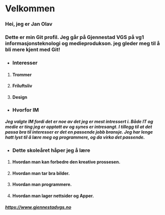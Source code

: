 # **Velkommen**

### Hei, jeg er Jan Olav

### Dette er min Git profil. Jeg går på Gjennestad VGS på vg1 informasjonsteknologi og medieprodukson. jeg gleder meg til å bli mere kjent med Git!

- ### Interesser
 1. #### Trommer
 2. #### Friluftsliv
 3. #### Design

- ### Hvorfor IM
#####    Jeg valgte IM fordi det er noe av det jeg er mest intressert i. Både IT og medie er ting jeg er opptatt av og synes er intresangt. I tillegg til at det passa bra til interesser er det en passende jobb bransje. Jeg har lenge hatt lyst til å lære meg og programmere, og da virka det passende.

- ### Dette skoleåret håper jeg å lære 
1. #### Hvordan man kan forbedre den kreative prossesen.
2. #### Hvordan man tar bra bilder.
3. #### Hvordan man programmere.
4. #### Hvordan man lager nettsider og Apper.


 ##### https://www.gjennestadvgs.no